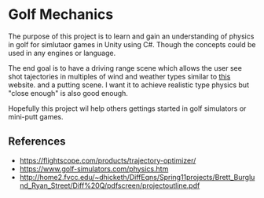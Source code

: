 # Golf Mechanics

The purpose of this project is to learn and gain an understanding of physics in golf for simlutaor games in Unity using C#. Though the concepts could be used in any engines or language. 

The end goal is to have a driving range scene which allows the user see shot tajectories in multiples of wind and weather types similar to [this](https://flightscope.com/products/trajectory-optimizer/) website.
and a putting scene. I want it to achieve realistic type physics but "close enough" is also good enough.

Hopefully this project wil help others gettings started in golf simulators or mini-putt games. 

## References
- https://flightscope.com/products/trajectory-optimizer/
- https://www.golf-simulators.com/physics.htm
- http://home2.fvcc.edu/~dhicketh/DiffEqns/Spring11projects/Brett_Burglund_Ryan_Street/Diff%20Q/pdfscreen/projectoutline.pdf
